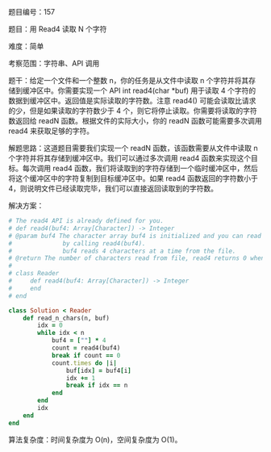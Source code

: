 题目编号：157

题目：用 Read4 读取 N 个字符

难度：简单

考察范围：字符串、API 调用

题干：给定一个文件和一个整数 n，你的任务是从文件中读取 n 个字符并将其存储到缓冲区中。你需要实现一个 API int read4(char *buf) 用于读取 4 个字符的数据到缓冲区中。返回值是实际读取的字符数。注意 read4() 可能会读取比请求的少，但是如果读取的字符数少于 4 个，则它将停止读取。你需要将读取的字符数返回给 readN 函数。根据文件的实际大小，你的 readN 函数可能需要多次调用 read4 来获取足够的字符。

解题思路：这道题目需要我们实现一个 readN 函数，该函数需要从文件中读取 n 个字符并将其存储到缓冲区中。我们可以通过多次调用 read4 函数来实现这个目标。每次调用 read4 函数，我们将读取到的字符存储到一个临时缓冲区中，然后将这个缓冲区中的字符复制到目标缓冲区中。如果 read4 函数返回的字符数小于 4，则说明文件已经读取完毕，我们可以直接返回读取到的字符数。

解决方案：

```ruby
# The read4 API is already defined for you.
# def read4(buf4: Array[Character]) -> Integer
# @param buf4 The character array buf4 is initialized and you can read the file
#              by calling read4(buf4).
#              buf4 reads 4 characters at a time from the file.
# @return The number of characters read from file, read4 returns 0 when reaching the end of file.
#
# class Reader
#     def read4(buf4: Array[Character]) -> Integer
#     end
# end

class Solution < Reader
    def read_n_chars(n, buf)
        idx = 0
        while idx < n
            buf4 = [""] * 4
            count = read4(buf4)
            break if count == 0
            count.times do |i|
                buf[idx] = buf4[i]
                idx += 1
                break if idx == n
            end
        end
        idx
    end
end
```

算法复杂度：时间复杂度为 O(n)，空间复杂度为 O(1)。